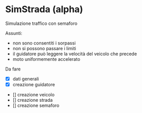# SimStrada (alpha)
Simulazione traffico con semaforo

Assunti:
- non sono consentiti i sorpassi
- non si possono passare i limiti
- il guidatore può leggere la velocità del veicolo che precede
- moto uniformemente accelerato

Da fare
- [X] dati generali
- [X] creazione guidatore
- [] creazione veicolo
- [] creazione strada
- [] creazione semaforo
